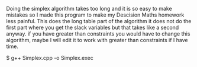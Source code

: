 Doing the simplex algorithm takes too long and it is so easy to make mistakes so I made this program to make my Descision Maths homework less painful. This does the long table part of the algorithm it does not do the first part where you get the slack variables but that takes like a second anyway. if you have greater than constraints you would have to change this algorithm, maybe I will edit it to work with greater than constraints if I have time.

$  g++ Simplex.cpp -o Simplex.exec
